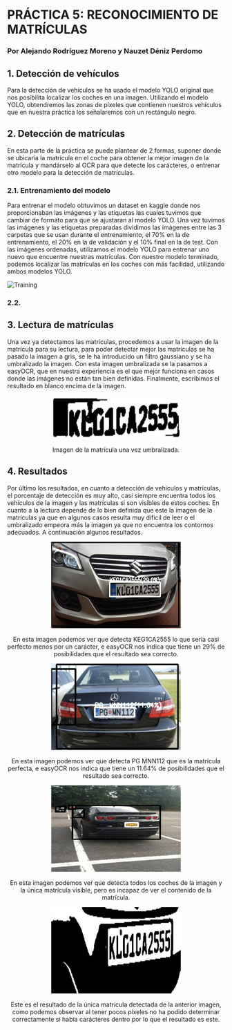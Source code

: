 # PRÁCTICA 5: RECONOCIMIENTO DE MATRÍCULAS
### Por Alejando Rodríguez Moreno y Nauzet Déniz Perdomo

## 1. Detección de vehículos

Para la detección de vehículos se ha usado el modelo YOLO original que nos posibilita localizar los coches en una imagen. Utilizando el modelo YOLO, obtendremos las zonas de píxeles que contienen nuestros vehículos que en nuestra práctica los señalaremos con un rectángulo negro.



## 2. Detección de matrículas

En esta parte de la práctica se puede plantear de 2 formas, suponer donde se ubicaría la matrícula en el coche para obtener la mejor imagen de la matrícula y mandárselo al OCR para que detecte los carácteres, o entrenar otro modelo para la detección de matrículas.

### 2.1. Entrenamiento del modelo

Para entrenar el modelo obtuvimos un dataset en kaggle donde nos proporcionaban las imágenes y las etiquetas las cuales tuvimos que cambiar de formato para que se ajustaran al modelo YOLO. Una vez tuvimos las imágenes y las etiquetas preparadas dividimos las imágenes entre las 3 carpetas que se usan durante el entrenamiento, el 70% en la de entrenamiento, el 20% en la de validación y el 10% final en la de test. Con las imágenes ordenadas, utilizamos el modelo YOLO para entrenar uno nuevo que encuentre nuestras matrículas. Con nuestro modelo terminado, podemos localizar las matrículas en los coches con más facilidad, utilizando ambos modelos YOLO.

![Training](https://github.com/xskere/practicasVC/assets/45332444/4e1ec587-1120-4733-bd9f-6c860a686dc6)

### 2.2. 



## 3. Lectura de matrículas

Una vez ya detectamos las matrículas, procedemos a usar la imagen de la matrícula para su lectura, para poder detectar mejor las matrículas se ha pasado la imagen a gris, se le ha introducido un filtro gaussiano y se ha umbralizado la imagen. Con esta imagen umbralizada se la pasamos a easyOCR, que en nuestra experiencia es el que mejor funciona en casos donde las imágenes no están tan bien definidas. Finalmente, escribimos el resultado en blanco encima de la imagen.

<p align="center">
  <img width="300" height="100" src="images/umbralizado.jpg">
</p>
<p align="center">
  Imagen de la matrícula una vez umbralizada.
</p>

## 4. Resultados

Por último los resultados, en cuanto a detección de vehículos y matrículas, el porcentaje de detección es muy alto, casi siempre encuentra todos los vehículos de la imagen y las matrículas si son visibles de estos coches. En cuanto a la lectura depende de lo bien definida que este la imagen de la matrículas ya que en algunos casos resulta muy dificil de leer o el umbralizado empeora más la imagen ya que no encuentra los contornos adecuados. A continuación algunos resultados.

<p align="center">
  <img width="300" height="200" src="images/resultado.jpg">
</p>
<p align="center">
  En esta imagen podemos ver que detecta KEG1CA2555 lo que sería casi perfecto menos por un carácter, e easyOCR nos indica que tiene un 29% de posibilidades que el resultado sea correcto.
</p>

<p align="center">
  <img width="300" height="200" src="images/resultado1.jpg">
</p>
<p align="center">
  En esta imagen podemos ver que detecta PG MNN112 que es la matrícula perfecta, e easyOCR nos indica que tiene un 11.64% de posibilidades que el resultado sea correcto.
</p>

<p align="center">
  <img width="300" height="200" src="images/resultado2.jpg">
</p>
<p align="center">
  En esta imagen podemos ver que detecta todos los coches de la imagen y la única matrícula visible, pero es incapaz de ver el contenido de la matrícula.
</p>

<p align="center">
  <img width="300" height="200" src="images/umbralizado1.jpg">
</p>
<p align="center">
  Este es el resultado de la única matrícula detectada de la anterior imagen, como podemos observar al tener pocos píxeles no ha podido determinar correctamente si había carácteres dentro por lo que el resultado es este.
</p>
